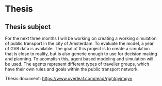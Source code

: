 # Thesis

## Thesis subject
For the next three months I will be working on creating a working simulation of public transport in the city of Amsterdam. To evaluate the model, a year of GVB data is available. The goal of this project is to create a simulation that is close to reality, but is also generic enough to use for decision making and planning. To acomplish this, agent based modeling and simulation will be used. The agents represent different types of traveller groups, which have their own rules and goals within the public transport network. 

Thesis document: https://www.overleaf.com/read/rjqhtqyjmqyv
